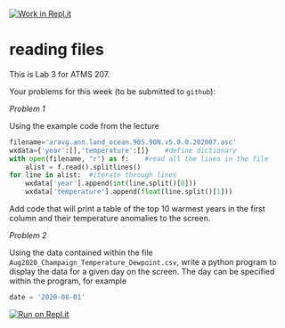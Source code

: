 [![Work in Repl.it](https://classroom.github.com/assets/work-in-replit-14baed9a392b3a25080506f3b7b6d57f295ec2978f6f33ec97e36a161684cbe9.svg)](https://classroom.github.com/online_ide?assignment_repo_id=3119091&assignment_repo_type=AssignmentRepo)
# reading files

This is Lab 3 for ATMS 207.

Your problems for this week (to be submitted to `github`):

*Problem 1*

Using the example code from the lecture

```python
filename='aravg.ann.land_ocean.90S.90N.v5.0.0.202007.asc'
wxdata={'year':[],'temperature':[]}    #define dictionary
with open(filename, "r") as f:    #read all the lines in the file
    alist = f.read().splitlines()
for line in alist:  #iterate through lines
    wxdata['year'].append(int(line.split()[0]))
    wxdata['temperature'].append(float(line.split()[1]))
```

Add code that will print a table of the top 10 warmest years in the first column and their temperature anomalies to the screen.

*Problem 2*

Using the data contained within the file `Aug2020_Champaign_Temperature_Dewpoint.csv`, write a python program to display the data for a given day on the screen.  The day can be specified within the program, for example

```python
date = '2020-08-01'
```

[![Run on Repl.it](https://repl.it/badge/github/swnesbitt/lab3-reading-files)](https://repl.it/github/swnesbitt/lab3-reading-files)
